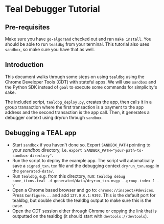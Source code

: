 # Teal Debugger Tutorial

## Pre-requisites
Make sure you have `go-algorand` checked out and ran `make install`. You should be able to run `tealdbg` from your terminal. This tutorial also uses `sandbox`, so make sure you have that as well. 

## Introduction
This document walks through some steps on using `tealdbg` using the Chrome Developer Tools (CDT) with stateful apps. We will use `sandbox` and the Python SDK instead of `goal` to execute some commands for simplicity's sake. 

The included script, `tealdbg_deploy.py`, creates the app, then calls it in a group transaction where the first transaction is a payment to the app address and the second transaction is the app call. Then, it generates a debugger context using dryrun through `sandbox`. 

## Debugging a TEAL app
* Start `sandbox` if you haven't done so. Export `SANDBOX_PATH` pointing to your _sandbox_ directory, i.e. `export SANDBOX_PATH="your-path-to-sandbox-directory"`.
* Run the script to deploy the example app. The script will automatically save a `signed_txn.txn` file and the debugging context `dryrun_txn.msgp` in the `generated-data/`.
* Run `tealdbg`, e.g. from this directory, run: 
```tealdbg debug some_itxns.teal -d generated/data/dryrun_txn.msgp --group-index 1 -v```
* Open a Chrome based browser and go to: `chrome://inspect/#devices`. Press `Configure...` and add `127.0.0.1:9392`. This is the default port for tealdbg, but double check the tealdbg output to make sure this is the case.
* Open the CDT session either through Chrome or copying the link that is outputted on the tealdbg (it should start with `devtools://devtools`).
